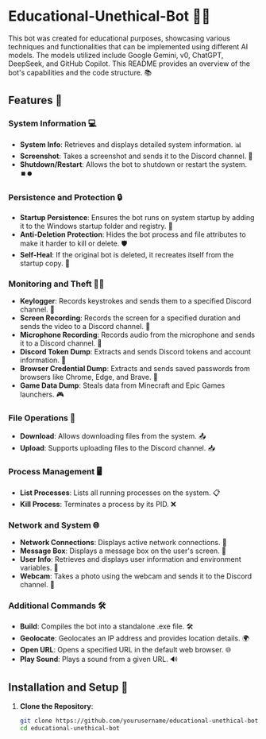 # Educational-Unethical-Bot 🤖🧠

This bot was created for educational purposes, showcasing various techniques and functionalities that can be implemented using different AI models. The models utilized include Google Gemini, v0, ChatGPT, DeepSeek, and GitHub Copilot. This README provides an overview of the bot's capabilities and the code structure. 📚

## Features 🌟

### System Information 💻
- **System Info**: Retrieves and displays detailed system information. 📊
- **Screenshot**: Takes a screenshot and sends it to the Discord channel. 📸
- **Shutdown/Restart**: Allows the bot to shutdown or restart the system. ⏹️⏺️

### Persistence and Protection 🔒
- **Startup Persistence**: Ensures the bot runs on system startup by adding it to the Windows startup folder and registry. 🔄
- **Anti-Deletion Protection**: Hides the bot process and file attributes to make it harder to kill or delete. 🛡️
- **Self-Heal**: If the original bot is deleted, it recreates itself from the startup copy. 🔄

### Monitoring and Theft 🕵️‍♂️
- **Keylogger**: Records keystrokes and sends them to a specified Discord channel. 🔑
- **Screen Recording**: Records the screen for a specified duration and sends the video to a Discord channel. 🎥
- **Microphone Recording**: Records audio from the microphone and sends it to a Discord channel. 🎤
- **Discord Token Dump**: Extracts and sends Discord tokens and account information. 🔑
- **Browser Credential Dump**: Extracts and sends saved passwords from browsers like Chrome, Edge, and Brave. 🔑
- **Game Data Dump**: Steals data from Minecraft and Epic Games launchers. 🎮

### File Operations 📂
- **Download**: Allows downloading files from the system. 📤
- **Upload**: Supports uploading files to the Discord channel. 📥

### Process Management 🖥️
- **List Processes**: Lists all running processes on the system. 📋
- **Kill Process**: Terminates a process by its PID. ❌

### Network and System 🌐
- **Network Connections**: Displays active network connections. 🔗
- **Message Box**: Displays a message box on the user's screen. 📢
- **User Info**: Retrieves and displays user information and environment variables. 👤
- **Webcam**: Takes a photo using the webcam and sends it to the Discord channel. 📸

### Additional Commands 🛠️
- **Build**: Compiles the bot into a standalone .exe file. 🛠️
- **Geolocate**: Geolocates an IP address and provides location details. 🌍
- **Open URL**: Opens a specified URL in the default web browser. 🌐
- **Play Sound**: Plays a sound from a given URL. 🔊

## Installation and Setup 🔧

1. **Clone the Repository**:
   ```bash
   git clone https://github.com/yourusername/educational-unethical-bot.git
   cd educational-unethical-bot

